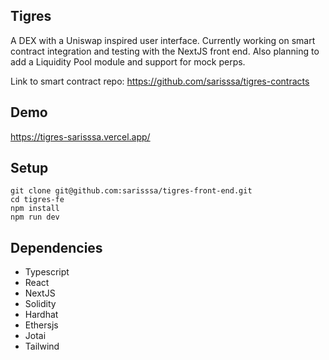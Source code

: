 ## Tigres

A DEX with a Uniswap inspired user interface. Currently working on smart contract integration and testing with the NextJS front end. Also planning to add a Liquidity Pool module and support for mock perps.

Link to smart contract repo: https://github.com/sarisssa/tigres-contracts

## Demo

https://tigres-sarisssa.vercel.app/

## Setup

```
git clone git@github.com:sarisssa/tigres-front-end.git
cd tigres-fe
npm install
npm run dev
```

## Dependencies

- Typescript
- React
- NextJS
- Solidity
- Hardhat
- Ethersjs
- Jotai
- Tailwind
